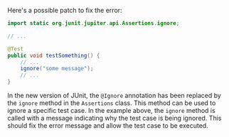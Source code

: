 Here's a possible patch to fix the error:
```java
import static org.junit.jupiter.api.Assertions.ignore;

// ...

@Test
public void testSomething() {
    // ...
    ignore("some message");
    // ...
}
```
In the new version of JUnit, the `@Ignore` annotation has been replaced by the `ignore` method in the `Assertions` class. This method can be used to ignore a specific test case. In the example above, the `ignore` method is called with a message indicating why the test case is being ignored. This should fix the error message and allow the test case to be executed.